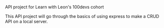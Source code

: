 API project for Learn with Leon's 100devs cohort

This API project will go through the basics of using express to make a CRUD API on a local server.